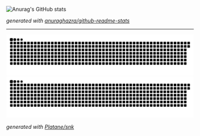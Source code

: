 ![Anurag's GitHub stats](https://github-readme-stats.vercel.app/api?username=ilyalyai&show_icons=true&theme=github_dark)

_generated with [anuraghazra/github-readme-stats](https://github.com/anuraghazra/github-readme-stats)_

----

![github contribution grid snake animation](https://raw.githubusercontent.com/ilyalyai/ilyalyai/output/github-contribution-grid-snake.svg#gh-light-mode-only)
![github contribution grid snake animation](https://raw.githubusercontent.com/ilyalyai/ilyalyai/output/github-contribution-grid-snake-dark.svg#gh-dark-mode-only)

_generated with [Platane/snk](https://github.com/Platane/snk)_
